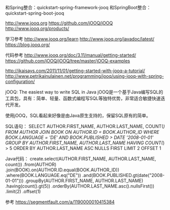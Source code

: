 和Spring整合：quickstart-spring-framework-jooq
和SpringBoot整合：quickstart-spring-boot-jooq

http://www.jooq.org
https://github.com/jOOQ/jOOQ
http://www.jooq.org/products/

学习参考
http://www.jooq.org/learn
http://www.jooq.org/javadoc/latest/
https://blog.jooq.org/

代码参考
http://www.jooq.org/doc/3.11/manual/getting-started/
https://github.com/jOOQ/jOOQ/tree/master/jOOQ-examples

http://ikaisays.com/2011/11/01/getting-started-with-jooq-a-tutorial/
http://www.petrikainulainen.net/programming/jooq/using-jooq-with-spring-configuration/


jOOQ: The easiest way to write SQL in Java
jOOQ是一个基于Java编写SQL的工具包，具有：简单、轻量、函数式编程写SQL等独特优势，非常适合敏捷快速迭代开发。


使用jOOQ，SQL看起来好像是由Java原生支持的，保留SQL原有的简单。

SQL语句：
SELECT AUTHOR.FIRST_NAME, AUTHOR.LAST_NAME, COUNT(*)
    FROM AUTHOR
    JOIN BOOK ON AUTHOR.ID = BOOK.AUTHOR_ID
   WHERE BOOK.LANGUAGE = 'DE'
     AND BOOK.PUBLISHED > DATE '2008-01-01'
GROUP BY AUTHOR.FIRST_NAME, AUTHOR.LAST_NAME
  HAVING COUNT(*) > 5
ORDER BY AUTHOR.LAST_NAME ASC NULLS FIRST
   LIMIT 2
  OFFSET 1
  
Java代码：
create.select(AUTHOR.FIRST_NAME, AUTHOR.LAST_NAME, count())
      .from(AUTHOR)
      .join(BOOK).on(AUTHOR.ID.equal(BOOK.AUTHOR_ID))
      .where(BOOK.LANGUAGE.eq("DE"))
      .and(BOOK.PUBLISHED.gt(date("2008-01-01")))
      .groupBy(AUTHOR.FIRST_NAME, AUTHOR.LAST_NAME)
      .having(count().gt(5))
      .orderBy(AUTHOR.LAST_NAME.asc().nullsFirst())
      .limit(2)
      .offset(1)




参考
https://segmentfault.com/a/1190000010415384


